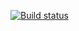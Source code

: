 [![Build status](https://ci.appveyor.com/api/projects/status/u3hbae4xy7igygni/branch/main?svg=true)](https://ci.appveyor.com/project/Nataliya2020/homework-ajs-16-typescript/branch/main)
